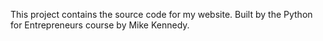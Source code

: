 This project contains the source code for my website.
Built by the Python for Entrepreneurs course by Mike Kennedy.

